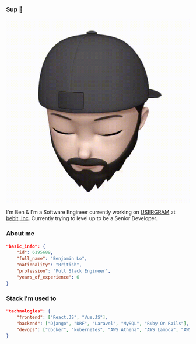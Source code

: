 ### Sup 👋

<img src="https://github.com/imbatman4/imbatman4/blob/master/output.gif"/>

I'm Ben & I'm a Software Engineer currently working on [USERGRAM](https://www.bebit.co.jp/usergram/) at [bebit, Inc](https://github.com/bebit). Currently trying to level up to be a Senior Developer.

### About me

```json
"basic_info": {
    "id": 6195689,
    "full_name": "Benjamin Lo",
    "nationality": "British",
    "profession": "Full Stack Engineer",
    "years_of_experience": 6
}
```

### Stack I'm used to
```json
"technologies": {
    "frontend": ["React.JS", "Vue.JS"],
    "backend": ["Django", "DRF", "Laravel", "MySQL", "Ruby On Rails"],
    "devops": ["docker", "kubernetes", "AWS Athena", "AWS Lambda", "AWS DynamoDB"]
}
```
